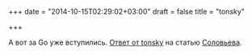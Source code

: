 +++
date = "2014-10-15T02:29:02+03:00"
draft = false
title = "tonsky"

+++

<p>А вот за Go уже вступились. <a href="http://tonsky.livejournal.com/296382.html">Ответ от&nbsp;tonsky</a>&nbsp;на статью <a href="http://solovyov.net/blog/2014/when-to-use-go/">Соловьева</a>.</p>


